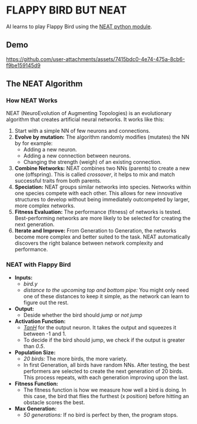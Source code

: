 # FLAPPY BIRD BUT NEAT
 AI learns to play Flappy Bird using the [NEAT python module](https://neat-python.readthedocs.io/en/latest/neat_overview.html).

## Demo

https://github.com/user-attachments/assets/7415bdc0-4e74-475a-8cb6-f9be159145d9

## The NEAT Algorithm

### How NEAT Works
NEAT (NeuroEvolution of Augmenting Topologies) is an evolutionary algorithm that creates artificial neural networks. It works like this:
1. Start with a simple NN of few neurons and connections.
2. **Evolve by mutation:** The algorithm randomly modifies (mutates) the NN by for example:
   - Adding a new neuron.
   - Adding a new connection between neurons.
   - Changing the strength (weigh) of an existing connection.
3. **Combine Networks:** NEAT combines two NNs (parents) to create a new one (offspring). This is called *crossover*, it helps to mix and match successful traits from both parents.
4. **Speciation:** NEAT groups similar networks into species. Networks within one species compete with each other. This allows for new innovative structures to develop without being immediately outcompeted by larger, more complex networks.
5. **Fitness Evaluation:** The performance (fitness) of networks is tested. Best-performing networks are more likely to be selected for creating the next generation.
6. **Iterate and Improve:** From Generation to Generation, the networks become more complex and better suited to the task. NEAT automatically discovers the right balance between network complexity and performance.

### NEAT with Flappy Bird
- **Inputs:**
  - *bird.y* 
  - *distance to the upcoming top and bottom pipe:* You might only need one of these distances to keep it simple, as the network can learn to figure out the rest.
- **Output:**
  - Deside whether the bird should *jump* or *not jump*
- **Activation Function:**
  - *[TanH](https://neat-python.readthedocs.io/en/latest/_images/activation-tanh.png)* for the output neuron. It takes the output and squeezes it between -1 and 1. 
  - To decide if the bird should jump, we check if the output is greater than *0.5*.
- **Population Size:**
  - *20 birds:* The more birds, the more variety.
  - In first Generation, all birds have random NNs. After testing, the best performers are selected to create the next generation of 20 birds. This process repeats, with each generation improving upon the last.
- **Fitness Function:**
  - The fitness function is how we measure how well a bird is doing.  In this case, the bird that flies the furthest (x position) before hitting an obstacle scores the best.
- **Max Generation:**
  - *50 generations:* If no bird is perfect by then, the program stops.
